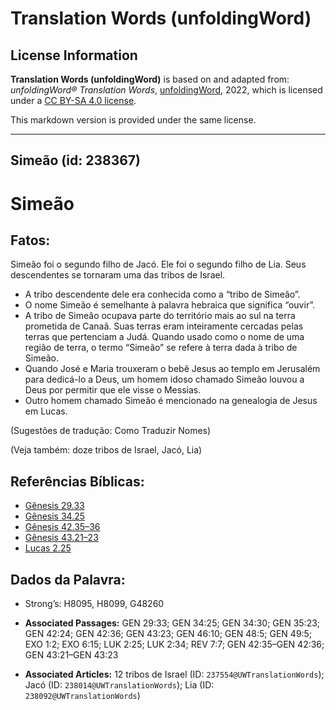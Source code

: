 # Translation Words (unfoldingWord)

## License Information

**Translation Words (unfoldingWord)** is based on and adapted from: _unfoldingWord® Translation Words_, [unfoldingWord](https://unfoldingword.org/utw), 2022, which is licensed under a [CC BY-SA 4.0 license](https://creativecommons.org/licenses/by-sa/4.0/legalcode.en).

This markdown version is provided under the same license.



--------------------------------

## Simeão (id: 238367)

Simeão
======

Fatos:
------

Simeão foi o segundo filho de Jacó. Ele foi o segundo filho de Lia. Seus descendentes se tornaram uma das tribos de Israel.

* A tribo descendente dele era conhecida como a “tribo de Simeão”.
* O nome Simeão é semelhante à palavra hebraica que significa “ouvir”.
* A tribo de Simeão ocupava parte do território mais ao sul na terra prometida de Canaã. Suas terras eram inteiramente cercadas pelas terras que pertenciam a Judá. Quando usado como o nome de uma região de terra, o termo “Simeão” se refere à terra dada à tribo de Simeão.
* Quando José e Maria trouxeram o bebê Jesus ao templo em Jerusalém para dedicá\-lo a Deus, um homem idoso chamado Simeão louvou a Deus por permitir que ele visse o Messias.
* Outro homem chamado Simeão é mencionado na genealogia de Jesus em Lucas.

(Sugestões de tradução: Como Traduzir Nomes)

(Veja também: doze tribos de Israel, Jacó, Lia)

Referências Bíblicas:
---------------------

* [Gênesis 29\.33](https://ref.ly/Gen29:33)
* [Gênesis 34\.25](https://ref.ly/Gen34:25)
* [Gênesis 42\.35–36](https://ref.ly/Gen42:35-Gen42:36)
* [Gênesis 43\.21–23](https://ref.ly/Gen43:21-Gen43:23)
* [Lucas 2\.25](https://ref.ly/Luke2:25)

Dados da Palavra:
-----------------

* Strong’s: H8095, H8099, G48260

* **Associated Passages:** GEN 29:33; GEN 34:25; GEN 34:30; GEN 35:23; GEN 42:24; GEN 42:36; GEN 43:23; GEN 46:10; GEN 48:5; GEN 49:5; EXO 1:2; EXO 6:15; LUK 2:25; LUK 2:34; REV 7:7; GEN 42:35–GEN 42:36; GEN 43:21–GEN 43:23
* **Associated Articles:** 12 tribos de Israel (ID: `237554@UWTranslationWords`); Jacó (ID: `238014@UWTranslationWords`); Lia (ID: `238092@UWTranslationWords`)

